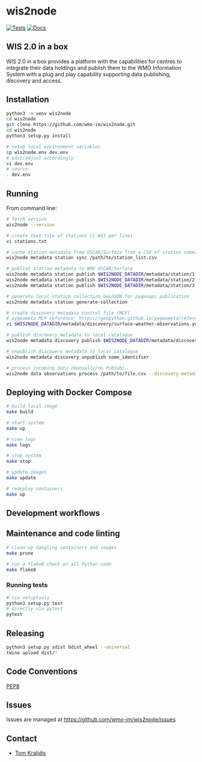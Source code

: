# wis2node

[![Tests](https://github.com/wmo-im/wis2node/workflows/tests%20%E2%9A%99%EF%B8%8F/badge.svg)](https://github.com/wmo-im/wis2node/actions/workflows/tests.yml)
[![Docs](https://github.com/wmo-im/wis2node/workflows/docs/badge.svg)](https://github.com/wmo-im/wis2node/actions/workflows/docs.yml)

## WIS 2.0 in a box

WIS 2.0 in a box provides a platform with the capabilities for centres to
integrate their data holdings and publish them to the WMO Information System
with a plug and play capability supporting data publishing, discovery
and access.

## Installation

```bash
python3 -m venv wis2node
cd wis2node
git clone https://github.com/wmo-im/wis2node.git
cd wis2node
python3 setup.py install

# setup local environment variables
cp wis2node.env dev.env
# edit/adjust accordingly
vi dev.env
# source
. dev.env
```

## Running

From command line:
```bash
# fetch version
wis2node --version

# create text file of stations (1 WSI per line)
vi stations.txt

# cache station metadata from OSCAR/Surface from a CSV of station name/WSI records
wis2node metadata station sync /path/to/station_list.csv

# publish station metadata to WMO OSCAR/Surface
wis2node metadata station publish $WIS2NODE_DATADIR/metadata/station/1.yml
wis2node metadata station publish $WIS2NODE_DATADIR/metadata/station/2.yml
wis2node metadata station publish $WIS2NODE_DATADIR/metadata/station/3.yml

# generate local station collection GeoJSON for pygeoapi publication
wis2node metadata station generate-collection

# create discovery metadata control file (MCF)
# pygeometa MCF reference: https://geopython.github.io/pygeometa/reference/mcf
vi $WIS2NODE_DATADIR/metadata/discovery/surface-weather-observations.yml

# publish discovery metadata to local catalogue
wis2node metadata discovery publish $WIS2NODE_DATADIR/metadata/discovery/surface-weather-observations.yml

# unpublish discovery metadata to local catalogue
wis2node metadata discovery unpublish some_identifier

# process incoming data (manually/no PubSub)
wis2node data observations process /path/to/file.csv --discovery-metadata /path/to/dm.yml --station-metadata /path/to/sm.json --mappings /path/to/mappings.json
```

## Deploying with Docker Compose

```bash
# build local image
make build

# start system
make up

# view logs
make logs

# stop system
make stop

# update images
make update

# redeploy containers
make up
```

## Development workflows

## Maintenance and code linting

```bash
# clean up dangling containers and images
make prune

# run a flake8 check on all Python code
make flake8
```

### Running tests

```bash
# via setuptools
python3 setup.py test
# directly via pytest
pytest
```

## Releasing

```bash
python3 setup.py sdist bdist_wheel --universal
twine upload dist/*
```

## Code Conventions

[PEP8](https://www.python.org/dev/peps/pep-0008)

## Issues

Issues are managed at https://github.com/wmo-im/wis2node/issues

## Contact

* [Tom Kralidis](https://github.com/tomkralidis)
